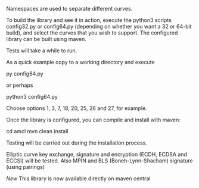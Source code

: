 Namespaces are used to separate different curves.

To build the library and see it in action, execute the python3 scripts 
config32.py or config64.py (depending on whether you want a 32 or 
64-bit build), and select the curves that you wish to support. The 
configured library can be built using maven. 

Tests will take a while to  run.

As a quick example copy to a working directory and execute

py config64.py

or perhaps

python3 config64.py

Choose options 1, 3, 7, 18, 20, 25, 26 and 27, for example.

Once the library is configured, you can compile and install with maven:

cd amcl
mvn clean install

Testing will be carried out during the installation process.

Elliptic curve key exchange, signature and encryption (ECDH, ECDSA and ECCSI) will be tested.
Also MPIN and BLS (Boneh-Lynn-Shacham) signature (using pairings)

*New* This library is now available directly on maven central

